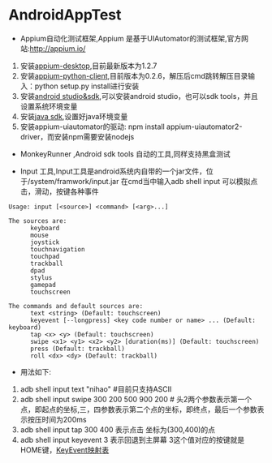 # AndroidAppTest

* Appium自动化测试框架,Appium 是基于UIAutomator的测试框架,官方网站:http://appium.io/
1. 安装[appium-desktop](https://github.com/appium/appium-desktop/releases/tag/v1.2.7),目前最新版本为1.2.7 
2. 安装[appium-python-client](https://pypi.python.org/pypi/Appium-Python-Client),目前版本为0.2.6，解压后cmd跳转解压目录输入：python setup.py install进行安装
3. 安装[android studio&sdk](https://developer.android.com/studio/index.html),可以安装android studio，也可以sdk tools，并且设置系统环境变量
4. 安装[java sdk](http://www.oracle.com/technetwork/java/javase/downloads/jdk8-downloads-2133151.html),设置好java环境变量
5. 安装appium-uiautomator的驱动: npm install appium-uiautomator2-driver，而安装npm需要安装nodejs

* MonkeyRunner ,Android sdk tools 自动的工具,同样支持黑盒测试

* Input 工具,Input工具是android系统内自带的一个jar文件，位于/system/framwork/input.jar
  在cmd当中输入adb shell input 可以模拟点击，滑动，按键各种事件
```
Usage: input [<source>] <command> [<arg>...]

The sources are:
      keyboard
      mouse
      joystick
      touchnavigation
      touchpad
      trackball
      dpad
      stylus
      gamepad
      touchscreen

The commands and default sources are:
      text <string> (Default: touchscreen)
      keyevent [--longpress] <key code number or name> ... (Default: keyboard)
      tap <x> <y> (Default: touchscreen)
      swipe <x1> <y1> <x2> <y2> [duration(ms)] (Default: touchscreen)
      press (Default: trackball)
      roll <dx> <dy> (Default: trackball)
```     

* 用法如下:
 1. adb shell input text "nihao" #目前只支持ASCII
 2. adb shell input swipe 300 200 500 900 200  # 头2两个参数表示第一个点，即起点的坐标,三，四参数表示第二个点的坐标，即终点，最后一个参数表示按压时间为200ms
 3. adb shell input tap 300 400 表示点击 坐标为(300,400)的点
 4. adb shell input keyevent 3 表示回退到主屏幕 3这个值对应的按键就是HOME键，[KeyEvent映射表](https://developer.android.com/reference/android/view/KeyEvent.html)

    
